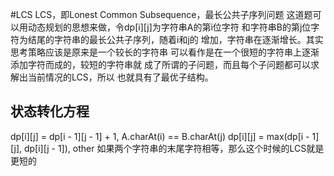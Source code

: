 #LCS
LCS，即Lonest Common Subsequence，最长公共子序列问题
这道题可以用动态规划的思想来做，令dp[i][j]为字符串A的第i位字符
和字符串B的第j位字符为结尾的字符串的最长公共子序列，随着i和j的
增加，字符串在逐渐增长。其实思考策略应该是原来是一个较长的字符串
可以看作是在一个很短的字符串上逐渐添加字符而成的，较短的字符串就
成了所谓的子问题，而且每个子问题都可以求解出当前情况的LCS，所以
也就具有了最优子结构。
## 状态转化方程
dp[i][j] = dp[i - 1][j - 1] + 1, A.charAt(i) == B.charAt(j)
dp[i][j] = max(dp[i - 1][j], dp[i][j - 1]), other
如果两个字符串的末尾字符相等，那么这个时候的LCS就是更短的
